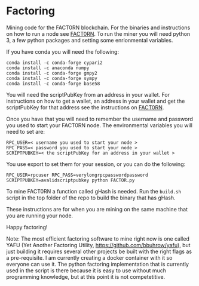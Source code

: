# Factoring
Mining code for the FACT0RN blockchain. For the binaries and instructions on how to run a node see [FACT0RN](https://github.com/FACT0RN/FACT0RN). To run the miner you will need python 3, a few python packages and setting some enrionmental variables. 

If you have conda you will need the following:

```
conda install -c conda-forge cypari2 
conda install -c anaconda numpy 
conda install -c conda-forge gmpy2 
conda install -c conda-forge sympy 
conda install -c conda-forge base58 
```

You will need the scriptPubKey from an address in your wallet. For instructions on how to get a wallet, 
an address in your wallet and get the scriptPubKey for that address see the instructions on [FACT0RN](https://github.com/FACT0RN/FACT0RN).

Once you have that you will need to remember the username and password you used to start your FACT0RN node. The environmental variables you will need to set are:


```
RPC_USER=< username you used to start your node >
RPC_PASS=< password you used to start your node >
SCRIPTPUBKEY=< the scriptPubKey for an address in your wallet > 
```

You use export to set them for your session, or you can do the following:

```
RPC_USER=rpcuser RPC_PASS=verylongrpcpasswordpassword SCRIPTPUBKEY=avalidscriptpubkey python FACTOR.py
```

To mine FACT0RN a function called gHash is needed. Run the ``build.sh`` script in the top folder of the repo to build the binary that has gHash. 

These instructions are for when you are mining on the same machine that you are running your node. 

Happy factoring!

Note: The most efficient factoring software to mine right now is one called YAFU (Yet Another Factoring Utility, https://github.com/bbuhrow/yafu), but just building it requires several other projects be built with the right flags as a pre-requisite. I am currently creating a docker container with it so everyone can use it. The python factoring implementation that is currently used in the script is there because it is easy to use without much programming knowledge, but at this point it is not competetitive. 



